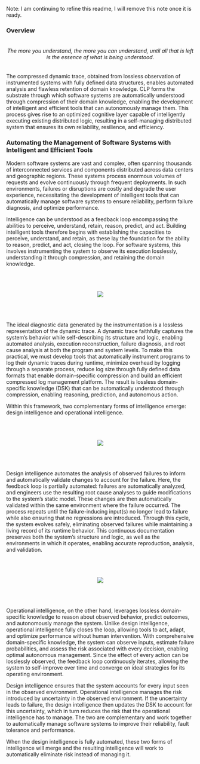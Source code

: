 Note: I am continuing to refine this readme, I will remove this note once it is ready.

### Overview

<p align="center" style="padding-top: 20px;padding-bottom: 20px">
 <i>The more you understand, the more you can understand, until all that is left is the essence of what is being understood.</i>
</p>

The compressed dynamic trace, obtained from lossless observation of instrumented systems with fully defined data structures, enables automated analysis and flawless retention of domain knowledge. CLP forms the substrate through which software systems are automatically understood through compression of their domain knowledge, enabling the development of intelligent and efficient tools that can autonomously manage them. This process gives rise to an optimized cognitive layer capable of intelligently executing existing distributed logic, resulting in a self-managing distributed system that ensures its own reliability, resilience, and efficiency.


### Automating the Management of Software Systems with Intelligent and Efficient Tools

Modern software systems are vast and complex, often spanning thousands of interconnected services and components distributed across data centers and geographic regions. These systems process enormous volumes of requests and evolve continuously through frequent deployments. In such environments, failures or disruptions are costly and degrade the user experience, necessitating the development of intelligent tools that can automatically manage software systems to ensure reliability, perform failure diagnosis, and optimize performance.

Intelligence can be understood as a feedback loop encompassing the abilities to perceive, understand, retain, reason, predict, and act. Building intelligent tools therefore begins with establishing the capacities to perceive, understand, and retain, as these lay the foundation for the ability to reason, predict, and act, closing the loop. For software systems, this involves instrumenting the system to observe its execution losslessly, understanding it through compression, and retaining the domain knowledge.

&nbsp;&nbsp;&nbsp;&nbsp;
<p align="center" style="padding-top: 20px;padding-bottom: 20px;">
  <img src="https://github.com/user-attachments/assets/ef21bdfb-9b96-418e-9f43-a4ce75de9567" />
</p>
&nbsp;&nbsp;&nbsp;&nbsp;

The ideal diagnostic data generated by the instrumentation is a lossless representation of the dynamic trace. A dynamic trace faithfully captures the system’s behavior while self-describing its structure and logic, enabling automated analysis, execution reconstruction, failure diagnosis, and root cause analysis at both the program and system levels. To make this practical, we must develop tools that automatically instrument programs to log their dynamic traces during runtime, minimize overhead by logging through a separate process, reduce log size through fully defined data formats that enable domain-specific compression and build an efficient compressed log management platform. The result is lossless domain-specific knowledge (DSK) that can be automatically understood through compression, enabling reasoning, prediction, and autonomous action.

Within this framework, two complementary forms of intelligence emerge: design intelligence and operational intelligence.

&nbsp;&nbsp;&nbsp;&nbsp;
<p align="center" style="padding-top: 20px;padding-bottom: 20px;">
  <img src="https://github.com/user-attachments/assets/6e41600e-9cd9-4252-a921-908335eee87a" />
</p>
&nbsp;&nbsp;&nbsp;&nbsp;

Design intelligence automates the analysis of observed failures to inform and automatically validate changes to account for the failure. Here, the feedback loop is partially automated: failures are automatically analyzed, and engineers use the resulting root cause analyses to guide modifications to the system’s static model. These changes are then automatically validated within the same environment where the failure occurred. The process repeats until the failure-inducing input(s) no longer lead to failure while also ensuring that no regressions are introduced. Through this cycle, the system evolves safely, eliminating observed failures while maintaining a living record of its runtime behavior. This continuous documentation preserves both the system’s structure and logic, as well as the environments in which it operates, enabling accurate reproduction, analysis, and validation.

&nbsp;&nbsp;&nbsp;&nbsp;
<p align="center" style="padding-top: 20px;padding-bottom: 20px;">
  <img src="https://github.com/user-attachments/assets/37e6adb3-64b2-43a0-99fe-d8b6c16cbf04" />
</p>
&nbsp;&nbsp;&nbsp;&nbsp;

Operational intelligence, on the other hand, leverages lossless domain-specific knowledge to reason about observed behavior, predict outcomes, and autonomously manage the system. Unlike design intelligence, operational intelligence fully closes the loop, allowing tools to act, adapt, and optimize performance without human intervention. With comprehensive domain-specific knowledge, the system can observe inputs, estimate failure probabilities, and assess the risk associated with every decision, enabling optimal autonomous management. Since the effect of every action can be losslessly observed, the feedback loop continuously iterates, allowing the system to self-improve over time and converge on ideal strategies for its operating environment.

Design intelligence ensures that the system accounts for every input seen in the observed environment. Operational intelligence manages the risk introduced by uncertainty in the observed environment. If the uncertainty leads to failure, the design intelligence then updates the DSK to account for this uncertainty, which in turn reduces the risk that the operational intelligence has to manage. The two are complementary and work together to automatically manage software systems to improve their reliability, fault tolerance and performance. 

When the design intelligence is fully automated, these two forms of intelligence will merge and the resulting intelligence will work to automatically eliminate risk instead of managing it.


<!--
**vishalpalaniappan/vishalpalaniappan** is a ✨ _special_ ✨ repository because its `README.md` (this file) appears on your GitHub profile.


Here are some ideas to get you started:

- 🔭 I’m currently working on ...
- 🌱 I’m currently learning ...
- 👯 I’m looking to collaborate on ...
- 🤔 I’m looking for help with ...
- 💬 Ask me about ...
- 📫 How to reach me: ...
- 😄 Pronouns: ...
- ⚡ Fun fact: ...
-->
